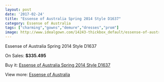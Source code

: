 ```yaml
---
layout: post
date: '2017-02-24'
title: "Essense of Australia Spring 2014 Style D1637"
category: Essense of Australia
tags: ["charming","gowns","demure","dresses","prom"]
image: http://www.idealgown.com/14243-thickbox_default/essense-of-australia-spring-2014-style-d1637.jpg
---
```

Essense of Australia Spring 2014 Style D1637

On Sales: **$335.495**
<a href="https://www.idealgown.com/en/essense-of-australia/5730-essense-of-australia-spring-2014-style-d1637.html"><amp-img layout="responsive" width="600" height="600" src="//www.idealgown.com/14243-thickbox_default/essense-of-australia-spring-2014-style-d1637.jpg" alt="Essense of Australia Spring 2014 Style D1637 0" /></a>
<a href="https://www.idealgown.com/en/essense-of-australia/5730-essense-of-australia-spring-2014-style-d1637.html"><amp-img layout="responsive" width="600" height="600" src="//www.idealgown.com/14245-thickbox_default/essense-of-australia-spring-2014-style-d1637.jpg" alt="Essense of Australia Spring 2014 Style D1637 1" /></a>
<a href="https://www.idealgown.com/en/essense-of-australia/5730-essense-of-australia-spring-2014-style-d1637.html"><amp-img layout="responsive" width="600" height="600" src="//www.idealgown.com/14244-thickbox_default/essense-of-australia-spring-2014-style-d1637.jpg" alt="Essense of Australia Spring 2014 Style D1637 2" /></a>

Buy it: [Essense of Australia Spring 2014 Style D1637](https://www.idealgown.com/en/essense-of-australia/5730-essense-of-australia-spring-2014-style-d1637.html "Essense of Australia Spring 2014 Style D1637")

View more: [Essense of Australia](https://www.idealgown.com/en/86-essense-of-australia "Essense of Australia")